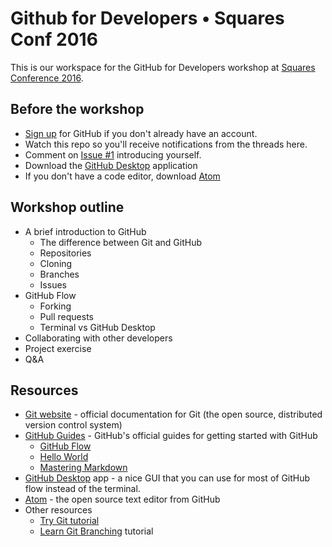 # Github for Developers • Squares Conf 2016

This is our workspace for the GitHub for Developers workshop at [Squares Conference 2016](http://squaresconference.com/).

## Before the workshop
- [Sign up](https://github.com/join) for GitHub if you don't already have an account.
- Watch this repo so you'll receive notifications from the threads here.
- Comment on [Issue #1](https://github.com/jglovier/github-for-developers-squares-conf-2016/issues/1) introducing yourself.
- Download the [GitHub Desktop](https://desktop.github.com/) application
- If you don't have a code editor, download [Atom](https://atom.io/)

## Workshop outline
- A brief introduction to GitHub
	- The difference between Git and GitHub
	- Repositories
	- Cloning
	- Branches
	- Issues
- GitHub Flow
	- Forking
	- Pull requests
	- Terminal vs GitHub Desktop
- Collaborating with other developers
- Project exercise
- Q&A

## Resources
- [Git website](http://git-scm.com/) - official documentation for Git (the open source, distributed version control system)
- [GitHub Guides](https://guides.github.com/) - GitHub's official guides for getting started with GitHub
  - [GitHub Flow](https://guides.github.com/introduction/flow/)
  - [Hello World](https://guides.github.com/activities/hello-world/)
  - [Mastering Markdown](https://guides.github.com/features/mastering-markdown/)
- [GitHub Desktop](http://desktop.github.com/) app - a nice GUI that you can use for most of GitHub flow instead of the terminal. 
- [Atom](https://atom.io/) - the open source text editor from GitHub
- Other resources
  - [Try Git tutorial](http://try.github.com/)
  - [Learn Git Branching](http://pcottle.github.io/learnGitBranching/?NODEMO) tutorial
